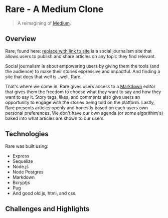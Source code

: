 # Rare - A Medium Clone

> A reimagining of [Medium](https://medium.com/).

## Overview

Rare, found here: [replace with link to site](https://github.com/ianmagenta/AA-Group-Project) is a social journalism site that allows users to publish and share articles on any topic they find relevant.

Social journalism is about empowering users by giving them the tools (and the audience) to make their stories expressive and impactful. And finding a site that does that well is...well, Rare.

That's where we come in. Rare gives users access to a [Markdown](https://www.markdownguide.org/) editor that gives them the freedom to choose what they want to say and how they want to say it. Story tags, likes, and comments also give users an opportunity to engage with the stories being told on the platform. Lastly, Rare presents articles openly and honestly based on each users own personal preferences. We don't have our own agenda (or some algorithim's) baked into what articles are shown to our users.

## Technologies

Rare was built using:

- Express
- Sequelize
- Node.js
- Node Postgres
- Markdown
- Bcryptjs
- Pug
- And good old js, html, and css.

## Challenges and Highlights
